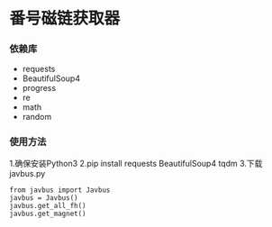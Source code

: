 # 番号磁链获取器

### 依赖库
- requests
- BeautifulSoup4
- progress
- re
- math
- random

### 使用方法
1.确保安装Python3
2.pip install requests BeautifulSoup4 tqdm
3.下载javbus.py
```
from javbus import Javbus
javbus = Javbus()
javbus.get_all_fh()
javbus.get_magnet()
```

